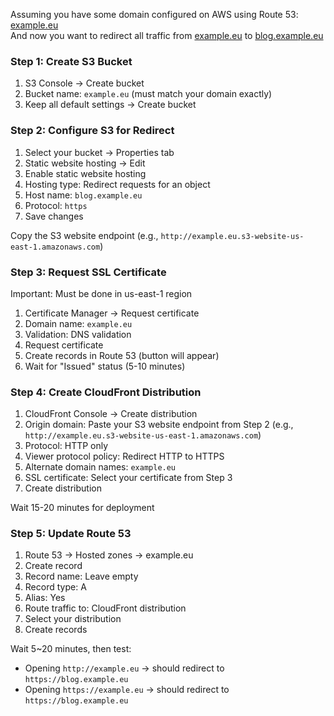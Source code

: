 <!--
.. title: Simple Domain Redirect On AWS
.. slug: simple-domain-redirect-on-aws
.. date: 2025-06-29 21:58:07 UTC+02:00
.. tags: aws, route 53, s3, 
.. category: aws
.. link: 
.. description: 
.. type: text
-->

Assuming you have some domain configured on AWS using Route 53: [example.eu](https://example.eu)  
And now you want to redirect all traffic from [example.eu](https://example.eu) to [blog.example.eu](https://blog.example.eu)

### Step 1: Create S3 Bucket

1. S3 Console -> Create bucket
2. Bucket name: `example.eu` (must match your domain exactly)
3. Keep all default settings -> Create bucket

### Step 2: Configure S3 for Redirect

1. Select your bucket -> Properties tab
2. Static website hosting -> Edit
3. Enable static website hosting
4. Hosting type: Redirect requests for an object
5. Host name: `blog.example.eu`
6. Protocol: `https`
7. Save changes

Copy the S3 website endpoint (e.g., `http://example.eu.s3-website-us-east-1.amazonaws.com`)

### Step 3: Request SSL Certificate

Important: Must be done in us-east-1 region

1. Certificate Manager -> Request certificate
2. Domain name: `example.eu`
3. Validation: DNS validation
4. Request certificate
5. Create records in Route 53 (button will appear)
6. Wait for "Issued" status (5-10 minutes)

### Step 4: Create CloudFront Distribution

1. CloudFront Console -> Create distribution
2. Origin domain: Paste your S3 website endpoint from Step 2 (e.g., `http://example.eu.s3-website-us-east-1.amazonaws.com`)
3. Protocol: HTTP only
4. Viewer protocol policy: Redirect HTTP to HTTPS
5. Alternate domain names: `example.eu`
6. SSL certificate: Select your certificate from Step 3
7. Create distribution

Wait 15-20 minutes for deployment

### Step 5: Update Route 53

1. Route 53 -> Hosted zones -> example.eu
2. Create record
3. Record name: Leave empty
4. Record type: A
5. Alias: Yes
6. Route traffic to: CloudFront distribution
7. Select your distribution
8. Create records

Wait 5~20 minutes, then test:  
- Opening `http://example.eu` -> should redirect to `https://blog.example.eu`  
- Opening `https://example.eu` -> should redirect to `https://blog.example.eu`
